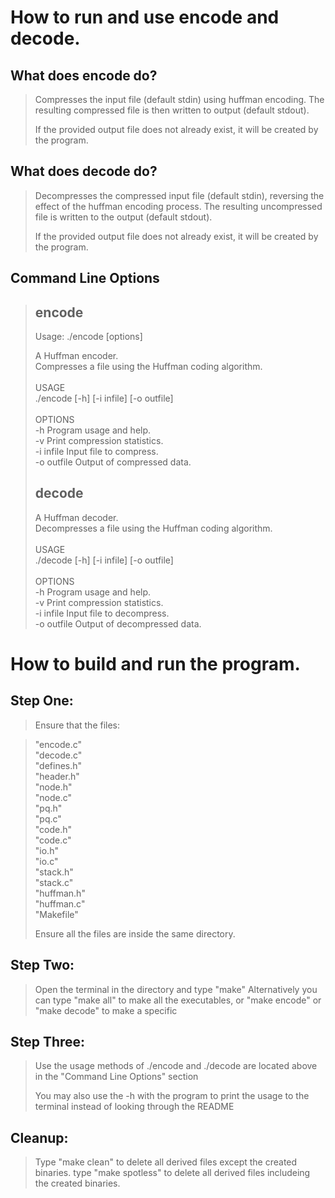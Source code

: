 How to run and use encode and decode.
================================================

What does encode do?
------------------
> Compresses the input file (default stdin) using huffman encoding. The resulting compressed file is then written to output (default stdout).
> 
> If the provided output file does not already exist, it will be created by the program.
>
What does decode do?
------------------
> Decompresses the compressed input file (default stdin), reversing the effect of the huffman encoding process. 
> The resulting uncompressed file is written to the output (default stdout).
>
> If the provided output file does not already exist, it will be created by the program.
>


Command Line Options
--------------------
>encode
>------------------
>Usage: ./encode [options]
>
>  A Huffman encoder.\
>  Compresses a file using the Huffman coding algorithm.\
>\
>USAGE\
>  ./encode [-h] [-i infile] [-o outfile]\
>\
>OPTIONS\
>  -h             Program usage and help.\
>  -v             Print compression statistics.\
>  -i infile      Input file to compress.\
>  -o outfile     Output of compressed data.
>
>
>
>decode
>------------------
>  A Huffman decoder.\
>  Decompresses a file using the Huffman coding algorithm.\
>\
>USAGE\
>  ./decode [-h] [-i infile] [-o outfile]\
>\
>OPTIONS\
>  -h             Program usage and help.\
>  -v             Print compression statistics.\
>  -i infile      Input file to decompress.\
>  -o outfile     Output of decompressed data.




How to build and run the program.
=================================

Step One:
---------
> Ensure that the files:

> "encode.c"\
> "decode.c"\
> "defines.h"\
> "header.h"\
> "node.h"\
> "node.c"\
> "pq.h"\
> "pq.c"\
> "code.h"\
> "code.c"\
> "io.h"\
> "io.c"\
> "stack.h"\
> "stack.c"\
> "huffman.h"\
> "huffman.c"\
> "Makefile"
>
> Ensure all the files are inside the same directory.
>
Step Two:
---------
> Open the terminal in the directory and type "make"
> Alternatively you can type "make all" to make all the executables,
> or "make encode" or "make decode" to make a specific 
>
Step Three:
-----------
> Use the usage methods of ./encode and ./decode are located above in the "Command Line Options" section
>
> You may also use the -h with the program to print the usage to the terminal instead
> of looking through the README

Cleanup:
-----------
> Type "make clean" to delete all derived files except the created binaries.
> type "make spotless" to delete all derived files includeing the created binaries.
